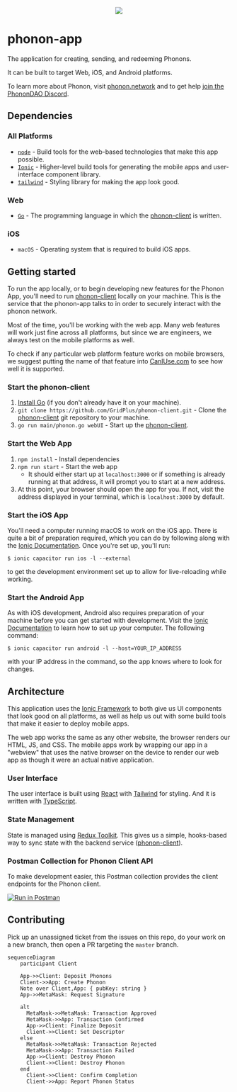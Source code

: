 <p align="center">
  <img src="./logo192.png"/>
</p>

# phonon-app

The application for creating, sending, and redeeming Phonons.

It can be built to target Web, iOS, and Android platforms.

To learn more about Phonon, visit [phonon.network](https://phonon.network) and to get help [join the PhononDAO Discord](https://discord.gg/8EhKQXsm).

## Dependencies

### All Platforms

- [`node`](https://nodejs.org) - Build tools for the web-based technologies that make this app possible.
- [`Ionic`](https://ionicframework.com/) - Higher-level build tools for generating the mobile apps and user-interface component library.
- [`tailwind`](https://tailwindcss.com/) - Styling library for making the app look good.

### Web

- [`Go`](https://go.dev) - The programming language in which the [phonon-client](https://github.com/GridPlus/phonon-client) is written.

### iOS

- `macOS` - Operating system that is required to build iOS apps.

## Getting started

To run the app locally, or to begin developing new features for the Phonon App, you'll need to run [phonon-client](https://github.com/GridPlus/phonon-client) locally on your machine. This is the service that the phonon-app talks to in order to securely interact with the phonon network.

Most of the time, you'll be working with the web app. Many web features will work just fine across all platforms, but since we are engineers, we always test on the mobile platforms as well.

To check if any particular web platform feature works on mobile browsers, we suggest putting the name of that feature into [CanIUse.com](https://caniuse.com/) to see how well it is supported.

### Start the phonon-client

1. [Install Go](https://go.dev/doc/install) (if you don't already have it on your machine).
2. `git clone https://github.com/GridPlus/phonon-client.git` - Clone the [phonon-client](https://github.com/GridPlus/phonon-client) git repository to your machine.
3. `go run main/phonon.go webUI` - Start up the [phonon-client](https://github.com/GridPlus/phonon-client).

### Start the Web App

1. `npm install` - Install dependencies
1. `npm run start` - Start the web app
   - It should either start up at `localhost:3000` or if something is already running at that address, it will prompt you to start at a new address.
1. At this point, your browser should open the app for you. If not, visit the address displayed in your terminal, which is `localhost:3000` by default.

### Start the iOS App

You'll need a computer running macOS to work on the iOS app. There is quite a bit of preparation required, which you can do by following along with the [Ionic Documentation](https://ionicframework.com/docs/developing/ios). Once you're set up, you'll run:

`$ ionic capacitor run ios -l --external`

to get the development environment set up to allow for live-reloading while working.

### Start the Android App

As with iOS development, Android also requires preparation of your machine before you can get started with development. Visit the [Ionic Documentation](https://ionicframework.com/docs/developing/android) to learn how to set up your computer. The following command:

`$ ionic capacitor run android -l --host=YOUR_IP_ADDRESS`

with your IP address in the command, so the app knows where to look for changes.

## Architecture

This application uses the [Ionic Framework](https://ionicframework.com) to both give us UI components that look good on all platforms, as well as help us out with some build tools that make it easier to deploy mobile apps.

The web app works the same as any other website, the browser renders our HTML, JS, and CSS. The mobile apps work by wrapping our app in a "webview" that uses the native browser on the device to render our web app as though it were an actual native application.

### User Interface

The user interface is built using [React](https://reactjs.org) with [Tailwind](https://tailwindcss.com) for styling. And it is written with [TypeScript](https://www.typescriptlang.org/).

### State Management

State is managed using [Redux Toolkit](https://redux-toolkit.js.org/). This gives us a simple, hooks-based way to sync state with the backend service ([phonon-client](https://github.com/GridPlus/phonon-client)).

### Postman Collection for Phonon Client API
To make development easier, this Postman collection provides the client endpoints for the Phonon client.

[![Run in Postman](https://run.pstmn.io/button.svg)](https://app.getpostman.com/run-collection/2534516-58edc5bc-2aad-4be7-8161-68bdeb53f0ef?action=collection%2Ffork&collection-url=entityId%3D2534516-58edc5bc-2aad-4be7-8161-68bdeb53f0ef%26entityType%3Dcollection%26workspaceId%3D919c8e6a-c64b-4795-98cc-5732c80df95d)

## Contributing

Pick up an unassigned ticket from the issues on this repo, do your work on a new branch, then open a PR targeting the `master` branch.

```mermaid
sequenceDiagram
    participant Client

    App->>Client: Deposit Phonons
    Client->>App: Create Phonon
    Note over Client,App: { pubKey: string }
    App->>MetaMask: Request Signature

    alt
      MetaMask->>MetaMask: Transaction Approved
      MetaMask->>App: Transaction Confirmed
      App->>Client: Finalize Deposit
      Client->>Client: Set Descriptor
    else
      MetaMask->>MetaMask: Transaction Rejected
      MetaMask->>App: Transaction Failed
      App->>Client: Destroy Phonon
      Client->>Client: Destroy Phonon
    end
      Client->>Client: Confirm Completion 
      Client->>App: Report Phonon Status
```
